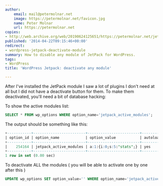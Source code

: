 ```yaml
---
author:
    email: mail@petermolnar.net
    image: https://petermolnar.net/favicon.jpg
    name: Peter Molnar
    url: https://petermolnar.net
copies:
- http://web.archive.org/web/20190624125651/https://petermolnar.net/jetpack-deactivate-any-module/
published: '2014-04-22T09:15:46+00:00'
redirect:
- wordpress-jetpack-deactivate-module
summary: How to disable any module of JetPack for WordPress.
tags:
- WordPress
title: 'WordPress Jetpack: deactivate any module'

---
```


After I've installed the JetPack module I saw a lot of plugins I don't
need at all but I did not have a deactivate button for them. To make
them deactivated, you'll need a bit of database hacking:

To show the active modules list:

```sql
SELECT * FROM wp_options WHERE option_name='jetpack_active_modules';
```

The output should be something like this:

```sql
+-----------+------------------------+------------------------+----------+
| option_id | option_name            | option_value           | autoload |
+-----------+------------------------+------------------------+----------+
|    254164 | jetpack_active_modules | a:1:{i:0;s:5:"stats";} | yes      |
+-----------+------------------------+------------------------+----------+
1 row in set (0.00 sec)
```

To deactivate ALL the modules ( you will be able to activate one by one
after this )

```sql
UPDATE wp_options SET option_value='' WHERE option_name='jetpack_active_modules';
```